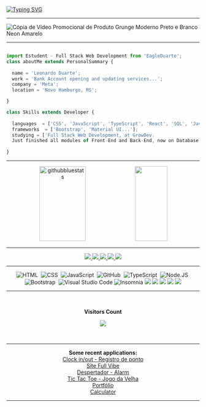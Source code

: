 [![Typing SVG](https://readme-typing-svg.herokuapp.com/?color=FF6347&size=35&center=true&vCenter=true&width=1000&lines=Hello+folks,+my+name+is+Leonardo+Duarte.;I'm+23+years+old.;I'm+from+Novo+Hamburgo,+RS,+Brazil.;I'm++Formed+as+a+Full+Stack+Software+Developer.;Be+Welcome!+:%29)](https://git.io/typing-svg)
<hr>

![Cópia de Vídeo Promocional de Produto Grunge Moderno Preto e Branco Neon Amarelo](https://user-images.githubusercontent.com/107157839/185296127-4148b999-5b8b-4a80-982f-b3a52ac497d4.gif)

<hr>

```js

import Estudent - Full Stack Web Development from 'EagleDuarte';
class aboutMe extends PersonalSummary {
  
  name = 'Leonardo Duarte';
  work = 'Bank Account opening and updating services...';
  company = 'Meta';
  location = 'Novo Hamburgo, RS';

}

class Skills extends Developer {
  
  languages  = ['CSS', 'JavaScript', 'TypeScript', 'React', 'SQL', 'Java'];
  frameworks  = ['Bootstrap', 'Material UI...'];
  studying = ['Full Stack Web Development, at GrowDev. 
  Just finished all modules of Front-End and Back-End, now on Database.']
  
}

```

<hr>
<div align="center">  
  <img width="49%" height="195px" src="https://github-readme-stats.vercel.app/api?username=EagleDuarte&show_icons=true&count_private=true&hide_border=true&title_color=00bfbf&icon_color=00bfbf&text_color=c9d1d9&bg_color=0d1117" alt="githubbluestats" /> 
  <img width="41%" height="195px" src="https://github-readme-stats.vercel.app/api/top-langs/?username=EagleDuarte&layout=compact&hide_border=true&title_color=00bfbf&text_color=00bfbf&bg_color=0d1117" />
</div>
<hr>

<div align="center">  
<a href="https://www.instagram.com/eagleduarte/" target="_blank"><img src="https://img.shields.io/badge/-Instagram-%23E4405F?style=for-the-badge&logo=instagram&logoColor=white"</a>
<a href="https://www.linkedin.com/in/eagleduarte/">
<img src="https://img.shields.io/badge/LinkedIn-0077B5?style=for-the-badge&logo=linkedin&logoColor=white" />
</a>
<a href="https://www.facebook.com/LeonardoDuarte2016/">
<img src="https://img.shields.io/badge/Facebook-1877F2?style=for-the-badge&logo=facebook&logoColor=white" /> 
</a>
 <a href="https://twitter.com/eagleduartetwt/">
  <img src="https://img.shields.io/badge/Twitter-1DA1F2?style=for-the-badge&logo=twitter&logoColor=white" />  
</a>
 <a href="https://api.whatsapp.com/send/?phone=5551996175700">
 <img src="https://img.shields.io/badge/WhatsApp-25D366?style=for-the-badge&logo=whatsapp&logoColor=white" />  
</a>
</div>
 
<hr>

<div align="center"> 

![HTML](https://img.shields.io/badge/HTML5-E34F26?style=for-the-badge&logo=html5&logoColor=white)&nbsp;
![CSS](https://img.shields.io/badge/CSS3-1572B6?style=for-the-badge&logo=css3&logoColor=white)&nbsp;
![JavaScript](https://img.shields.io/badge/JavaScript-F7DF1E?style=for-the-badge&logo=javascript&logoColor=black)&nbsp;
![GitHub](https://img.shields.io/badge/GitHub-100000?style=for-the-badge&logo=github&logoColor=white)&nbsp;
![TypeScript](https://img.shields.io/badge/TypeScript-007ACC?style=for-the-badge&logo=typescript&logoColor=white)&nbsp;
![Node.JS](https://img.shields.io/badge/Node.js-43853D?style=for-the-badge&logo=node.js&logoColor=white)&nbsp;
![Bootstrap](https://img.shields.io/badge/Bootstrap-563D7C?style=for-the-badge&logo=bootstrap&logoColor=white)&nbsp;
![Visual Studio Code](https://img.shields.io/badge/VSCode-0078D4?style=for-the-badge&logo=visual%20studio%20code&logoColor=white)
![Insomnia](https://img.shields.io/badge/Insomnia-5849be?style=for-the-badge&logo=Insomnia&logoColor=white)
<img src="https://img.shields.io/badge/React-282C34?style=for-the-badge&logo=react&logoColor=%2361dafb" />
<img src="https://img.shields.io/badge/Vercel-575757?style=for-the-badge&logo=vercel&logoColor=white" />
<img src="https://img.shields.io/badge/-API-181717?style=for-the-badge&logo=json" />
<img src="https://img.shields.io/badge/PostgreSQL-316192?style=for-the-badge&logo=postgresql&logoColor=white" />
<img src="https://img.shields.io/badge/Java-ED8B00?style=for-the-badge&logo=java&logoColor=white" />
</div>
 
 <hr>

 <div align="center">
 <img src='https://user-images.githubusercontent.com/107157839/174124980-2cf0ed9e-9bda-4735-86ca-b67cd33ee381.jpg' title="Steve Jobs" alt="">
 </div>
 
<div align="center">
<br><p align="centre"><b>Visitors Count</b></p>  
<p align="center"><img align="center" src="https://profile-counter.glitch.me/{EagleDuarte}/count.svg" /></p> 
<br></div>
<hr>

<div align="center"><b>Some recent applications:</b>
<br><a target="_blank" href="https://point-app-tawny.vercel.app">Clock in/out - Registro de ponto</a>
<br><a target="_blank" href="https://finished-fullvibe-site-main.vercel.app">Site Full Vibe</a>
<br><a target="_blank" href="https://alarm-clock-xi.vercel.app">Despertador - Alarm</a>
<br><a target="_blank" href="https://game-da-velha.vercel.app">Tic Tac Toe - Jogo da Velha</a>
<br><a target="_blank" href="https://personal-portifolio-x7hq.vercel.app">Portfólio</a>
<br><a target="_blank" href="https://reactcalcularjs.vercel.app">Calculator</a>
</div><hr>
